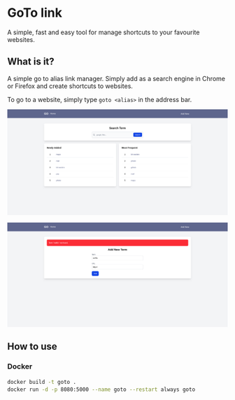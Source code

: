 # GoTo link

A simple, fast and easy tool for manage shortcuts to your favourite websites.

## What is it?

A simple go to alias link manager. Simply add as a search engine in Chrome or Firefox and create shortcuts to websites.

To go to a website, simply type `goto <alias>` in the address bar.


![Example Image](img/homepage.png)

![Example Image](img/new_entry.png)

## How to use

### Docker

```bash
docker build -t goto .
docker run -d -p 8080:5000 --name goto --restart always goto 
```